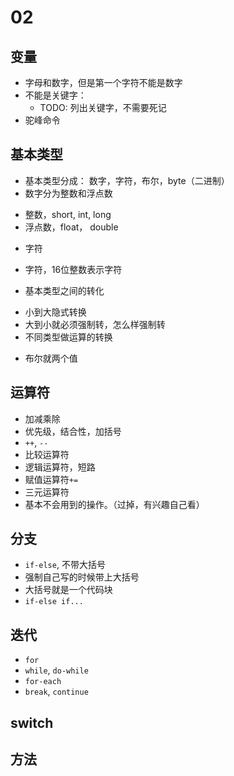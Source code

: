 # 02

## 变量
* 字母和数字，但是第一个字符不能是数字
* 不能是关键字：
  - TODO: 列出关键字，不需要死记
* 驼峰命令
## 基本类型
* 基本类型分成： 数字，字符，布尔，byte（二进制）
* 数字分为整数和浮点数
 - 整数，short, int, long
 - 浮点数，float， double
* 字符
 - 字符，16位整数表示字符
* 基本类型之间的转化
 - 小到大隐式转换
 - 大到小就必须强制转，怎么样强制转
 - 不同类型做运算的转换
* 布尔就两个值

## 运算符
* 加减乘除
* 优先级，结合性，加括号
* `++`, `--`
* 比较运算符
* 逻辑运算符，短路
* 赋值运算符`+=`
* 三元运算符
* 基本不会用到的操作。（过掉，有兴趣自己看）

## 分支
* `if-else`, 不带大括号
* 强制自己写的时候带上大括号
* 大括号就是一个代码块
* `if-else if...`

## 迭代
* `for`
* `while`, `do-while`
* `for-each`
* `break`, `continue`

## switch

## 方法

